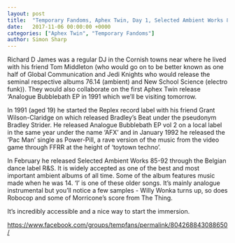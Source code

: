 ```yaml
---
layout: post
title:  "Temporary Fandoms, Aphex Twin, Day 1, Selected Ambient Works 85-92, Bradley Strider, Power Pill"
date:   2017-11-06 00:00:00 +0000
categories: ["Aphex Twin", "Temporary Fandoms"] 
author: Simon Sharp
---
```


Richard D James was a regular DJ in the Cornish towns near where he lived with his friend Tom Middleton (who would go on to be better known as one half of Global Communication and Jedi Knights who would release the seminal respective albums 76.14 (ambient) and New School Science (electro funk)). They would also collaborate on the first Aphex Twin release ‘Analogue Bubblebath EP in 1991 which we’ll be visiting tomorrow.

In 1991 (aged 19) he started the Replex record label with his friend Grant Wilson-Claridge on which released Bradley’s Beat under the pseudonym Bradley Strider. He released Analogue Bubblebath EP vol 2 on a local label in the same year under the name ‘AFX’ and in January 1992 he released the ‘Pac Man’ single as Power-Pill, a rave version of the music from the video game through FFRR at the height of ‘toytown techno’.

In February he released Selected Ambient Works 85-92 through the Belgian dance label R&S. It is widely accepted as one of the best and most important ambient albums of all time. Some of the album features music made when he was 14. ‘I’ is one of these older songs. It’s mainly analogue instrumental but you’ll notice a few samples - Willy Wonka turns up, so does Robocop and some of Morricone’s score from The Thing.

It’s incredibly accessible and a nice way to start the immersion.

https://www.facebook.com/groups/tempfans/permalink/804268843088650/